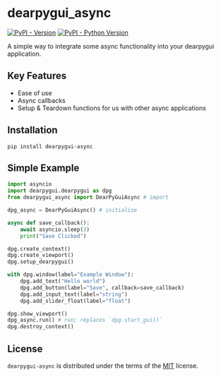 # dearpygui_async

[![PyPI - Version](https://img.shields.io/pypi/v/dearpygui-async.svg)](https://pypi.org/project/dearpygui-async)
[![PyPI - Python Version](https://img.shields.io/pypi/pyversions/dearpygui-async.svg)](https://pypi.org/project/dearpygui-async)

A simple way to integrate some async functionality into your dearpygui application.

## Key Features

* Ease of use
* Async callbacks
* Setup & Teardown functions for us with other async applications

## Installation

```console
pip install dearpygui-async
```


## Simple Example

```py
import asyncio
import dearpygui.dearpygui as dpg
from dearpygui_async import DearPyGuiAsync # import

dpg_async = DearPyGuiAsync() # initialize

async def save_callback():
    await asyncio.sleep(3)
    print("Save Clicked")

dpg.create_context()
dpg.create_viewport()
dpg.setup_dearpygui()

with dpg.window(label="Example Window"):
    dpg.add_text("Hello world")
    dpg.add_button(label="Save", callback=save_callback)
    dpg.add_input_text(label="string")
    dpg.add_slider_float(label="float")

dpg.show_viewport()
dpg_async.run() # run; replaces `dpg.start_gui()`
dpg.destroy_context()

```

## License

`dearpygui-async` is distributed under the terms of the [MIT](https://spdx.org/licenses/MIT.html) license.

